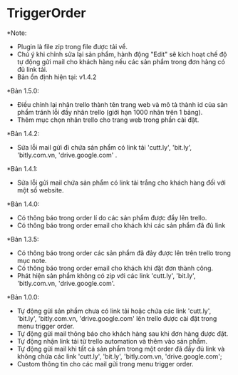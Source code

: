 # TriggerOrder

*Note: 
- Plugin là file zip trong file được tải về.
- Chú ý khi chỉnh sửa lại sản phẩm, hành động "Edit" sẽ kích hoạt chế độ tự động gửi mail cho khách hàng nếu các sản phẩm trong đơn hàng có đủ link tải.
- Bản ổn định hiện tại: v1.4.2

*Bản 1.5.0:
- Điều chỉnh lại nhãn trello thành tên trang web và mô tả thành id của sản phẩm tránh lỗi đầy nhãn trello (giới hạn 1000 nhãn trên 1 bảng).
- Thêm mục chọn nhãn trello cho trang web trong phần cài đặt.

*Bản 1.4.2:
- Sửa lỗi mail gửi đi chứa sản phẩm có link tải 'cutt.ly', 'bit.ly', 'bitly.com.vn, 'drive.google.com' .

*Bản 1.4.1:
- Sửa lỗi gửi mail chứa sản phẩm có link tải trắng cho khách hàng đối với một số website.

*Bản 1.4.0:
- Có thông báo trong order lí do các sản phẩm được đẩy lên trello.
- Có thông báo trong order email cho khách khi các sản phẩm đã đủ link

*Bản 1.3.5:
- Có thông báo trong order các sản phẩm đã đảy được lên trên trello trong mục note.
- Có thông báo trong order email cho khách khi đặt đơn thành công.
- Phát hiện sản phẩm không có zip với các link 'cutt.ly', 'bit.ly', 'bitly.com.vn, 'drive.google.com'.

*Bản 1.0.0:
- Tự động gửi sản phẩm chưa có link tải hoặc chứa các link 'cutt.ly', 'bit.ly', 'bitly.com.vn, 'drive.google.com' lên trello được cài đặt trong menu trigger order.
- Tự động gửi mail thông báo cho khách hàng sau khi đơn hàng được đặt.
- Tự động nhận link tải từ trello automation và thêm vào sản phẩm.
- Tự động gửi mail khi tất cả sản phẩm trong một order đã đầy đủ link và không chứa các link 'cutt.ly', 'bit.ly', 'bitly.com.vn, 'drive.google.com';
- Custom thông tin cho các mail gửi trong menu trigger order.
